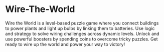 # Wire-The-World
Wire the World is a level-based puzzle game where you connect buildings to power plants and light up bulbs by linking them to batteries. Use logic and strategy to solve wiring challenges across dynamic levels. Unlock and use powerful boosters by spending coins to overcome tricky puzzles. Get ready to wire up the world and power your way to victory!

